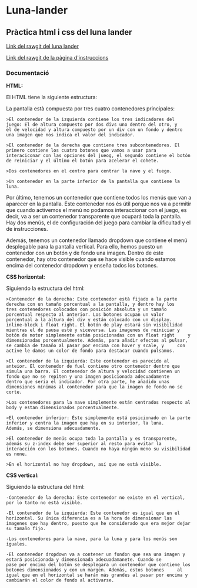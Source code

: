 # Luna-lander
## Pràctica html i css del luna lander

[Link del rawgit del luna lander](https://rawgit.com/Marcroman181/Luna-lander/master/lunalander.html)

[Link del rawgit de la pàgina d'instruccions](https://rawgit.com/Marcroman181/Luna-lander/master/instruccions.html)

### Documentació

**HTML:**

El HTML tiene la siguiente estructura:

  La pantalla està compuesta por tres cuatro contenedores principales:
  
    >El contenedor de la izquierda contiene los tres indicadores del juego: El de altura compuesto por dos divs uno dentro del otro, y       el de velocidad y altura compuesto por un div con un fondo y dentro una imagen que nos indica el valor del indicador.
    
    >El contenedor de la derecha que contiene tres subcontenedores. El primero contiene los cuatro botones que vamos a usar para             interaciconar con las opciones del jueog, el segundo contiene el botón de reiniciar y el último el botón para acelerar el cohete. 
    
    >Dos contenedores en el centro para centrar la nave y el fuego.
    
    >Un contenedor en la parte inferior de la pantalla que contiene la luna. 
  
  Por último, tenemos un contenedor que contiene todos los menús que van a aparecer en la pantalla. Este contenedor nos és útil porque     nos va a permitir que cuando activemos el menú no podamos interaccionar con el juego, es decir, va a ser un contenedor transparente     que ocupará toda la pantalla. Hay dos menús, el de configuración del juego para cambiar la dificultad y el de instrucciones.
  
  Además, tenemos un contenedor llamado dropdown que contiene el menú desplegable para la pantalla vertical. Para ello, hemos puesto un   contenedor con un botón y de fondo una imagen. Dentro de este contenedor, hay otro contenedor que se hace visible cuando estamos         encima del contenedor dropdown y enseña todos los botones.
  

**CSS horizontal:**

Siguiendo la estructura del html:
  
    >Contenedor de la derecha: Este contenedor està fijado a la parte derecha con un tamaño porcentual a la pantalla, y dentro hay los       tres contenedores colocados con posición absoluta y un tamaño porcentual respecto al anterior. Los botones ocupan un valor               porcentual a la altura del div y están colocado con un display. inline-block i float right. El botón de play estará sin visibilidad     mientras el de pausa esté y viceversa. Las imagenes de reiniciar y botón de motor simplemente están posicionadas con un float right     y dimensionadas porcentualmente. Además, para añadir efectos al pulsar, se cambia de tamaño al pasar por encima con hover y scale, y     con active le damos un color de fondo para destacar cuando pulsamos. 
    
    >El contenedor de la izquierda: Este contenedor es parecido al anteior. El contenedor de fuel contiene otro contenedor dentro que         simula una barra. El contenedor de altura y velocidad contienen un fondo que no se repiten y una imagen posicionada adecuadamente       dentro que seria el indicador. Por otra parte, he añadido unas dimensiones mínimas al contenedor para que la imagen de fondo no se       corte.
    
    >Los contenedores para la nave simplemente están centrados respecto al body y estan dimensionados porcentualmente.
    
    >El contenedor inferior: Éste simplemente está posicionado en la parte inferior y centra la imagen que hay en su interior, la luna.       Además, se dimensiona adecuadamente. 
    
    >El contenedor de menús ocupa toda la pantalla y es transparente, además su z-index debe ser superior al resto para evitar la             interacción con los botones. Cuando no haya ningún meno su visibilidad es none. 
    
    >En el horizontal no hay dropdown, así que no está visible.
    

**CSS vertical:**
    
Siguiendo la estructura del html:
  
    -Contenedor de la derecha: Este contenedor no existe en el vertical, por lo tanto no está visible.
    
    -El contenedor de la izquierda: Este contenedor es igual que en el horizontal. Su única diferencia es a la hora de dimensionar las       imagenes que hay dentro, puesto que he considerado que era mejor dejar su tamaño fijo.
    
    -Los contenedores para la nave, para la luna y para los menús son iguales.
    
    -El contenedor dropdown va a contener un fondon que sea una imagen y estará posicionada y dimensionada adecuadamanete. Cuando se  
    pase por encima del botón se desplegara un contenedor que contiene los botones dimensionados y con un margen. Además, estos botones     al igual que en el horizontal se harán más grandes al pasar por encima y cambiarán el color de fondo al activarse.
    
    
    
    
    
    
